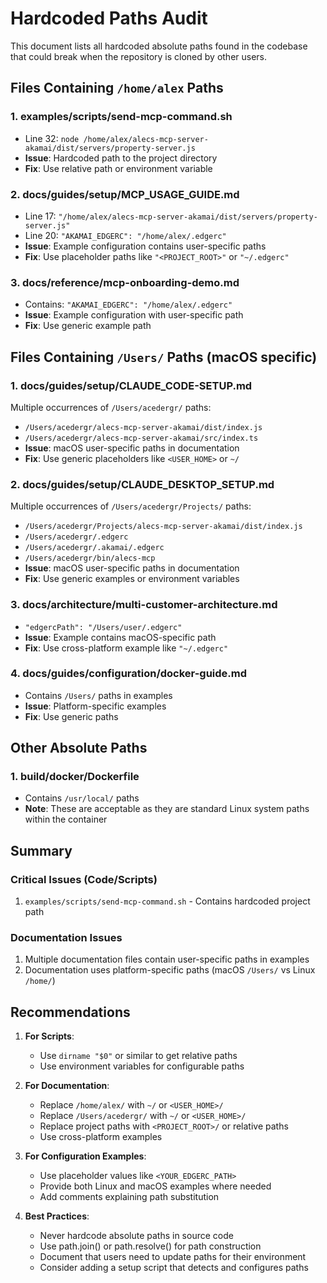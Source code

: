 # Hardcoded Paths Audit

This document lists all hardcoded absolute paths found in the codebase that could break when the repository is cloned by other users.

## Files Containing `/home/alex` Paths

### 1. **examples/scripts/send-mcp-command.sh**
- Line 32: `node /home/alex/alecs-mcp-server-akamai/dist/servers/property-server.js`
- **Issue**: Hardcoded path to the project directory
- **Fix**: Use relative path or environment variable

### 2. **docs/guides/setup/MCP_USAGE_GUIDE.md**
- Line 17: `"/home/alex/alecs-mcp-server-akamai/dist/servers/property-server.js"`
- Line 20: `"AKAMAI_EDGERC": "/home/alex/.edgerc"`
- **Issue**: Example configuration contains user-specific paths
- **Fix**: Use placeholder paths like `"<PROJECT_ROOT>"` or `"~/.edgerc"`

### 3. **docs/reference/mcp-onboarding-demo.md**
- Contains: `"AKAMAI_EDGERC": "/home/alex/.edgerc"`
- **Issue**: Example configuration with user-specific path
- **Fix**: Use generic example path

## Files Containing `/Users/` Paths (macOS specific)

### 1. **docs/guides/setup/CLAUDE_CODE-SETUP.md**
Multiple occurrences of `/Users/acedergr/` paths:
- `/Users/acedergr/alecs-mcp-server-akamai/dist/index.js`
- `/Users/acedergr/alecs-mcp-server-akamai/src/index.ts`
- **Issue**: macOS user-specific paths in documentation
- **Fix**: Use generic placeholders like `<USER_HOME>` or `~/`

### 2. **docs/guides/setup/CLAUDE_DESKTOP_SETUP.md**
Multiple occurrences of `/Users/acedergr/Projects/` paths:
- `/Users/acedergr/Projects/alecs-mcp-server-akamai/dist/index.js`
- `/Users/acedergr/.edgerc`
- `/Users/acedergr/.akamai/.edgerc`
- `/Users/acedergr/bin/alecs-mcp`
- **Issue**: macOS user-specific paths in documentation
- **Fix**: Use generic examples or environment variables

### 3. **docs/architecture/multi-customer-architecture.md**
- `"edgercPath": "/Users/user/.edgerc"`
- **Issue**: Example contains macOS-specific path
- **Fix**: Use cross-platform example like `"~/.edgerc"`

### 4. **docs/guides/configuration/docker-guide.md**
- Contains `/Users/` paths in examples
- **Issue**: Platform-specific examples
- **Fix**: Use generic paths

## Other Absolute Paths

### 1. **build/docker/Dockerfile**
- Contains `/usr/local/` paths
- **Note**: These are acceptable as they are standard Linux system paths within the container

## Summary

### Critical Issues (Code/Scripts)
1. `examples/scripts/send-mcp-command.sh` - Contains hardcoded project path

### Documentation Issues
1. Multiple documentation files contain user-specific paths in examples
2. Documentation uses platform-specific paths (macOS `/Users/` vs Linux `/home/`)

## Recommendations

1. **For Scripts**: 
   - Use `dirname "$0"` or similar to get relative paths
   - Use environment variables for configurable paths

2. **For Documentation**:
   - Replace `/home/alex/` with `~/` or `<USER_HOME>/`
   - Replace `/Users/acedergr/` with `~/` or `<USER_HOME>/`
   - Replace project paths with `<PROJECT_ROOT>/` or relative paths
   - Use cross-platform examples

3. **For Configuration Examples**:
   - Use placeholder values like `<YOUR_EDGERC_PATH>`
   - Provide both Linux and macOS examples where needed
   - Add comments explaining path substitution

4. **Best Practices**:
   - Never hardcode absolute paths in source code
   - Use path.join() or path.resolve() for path construction
   - Document that users need to update paths for their environment
   - Consider adding a setup script that detects and configures paths